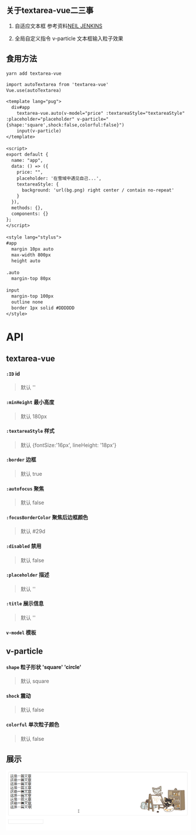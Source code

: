 ## 关于textarea-vue二三事

1. 自适应文本框 参考资料[NEIL JENKINS](https://alistapart.com/article/expanding-text-areas-made-elegant)

2. 全局自定义指令 v-particle 文本框输入粒子效果

## 食用方法
```
yarn add textarea-vue
```
```
import autoTextarea from 'textarea-vue'
Vue.use(autoTextarea)
```
```
<template lang="pug">
  div#app
    textarea-vue.auto(v-model="price" :textareaStyle="textareaStyle" :placeholder="placeholder" v-particle="{shape:'square',shock:false,colorful:false}")
    input(v-particle)
</template>

<script>
export default {
  name: "app",
  data: () => ({
    price: "",
    placeholder: '在雪域中遇见自己...',
    textareaStyle: {
      background: 'url(bg.png) right center / contain no-repeat'
    }
  }),
  methods: {},
  components: {}
};
</script>

<style lang="stylus">
#app
  margin 10px auto
  max-width 800px
  height auto

.auto
  margin-top 80px

input
  margin-top 100px
  outline none
  border 1px solid #DDDDDD
</style>
```

# API

## textarea-vue

#### `:ID` id
> 默认 ''

#### `:minHeight` 最小高度
> 默认 180px

#### `:textareaStyle` 样式
> 默认 {fontSize:'16px', lineHeight: '18px'}

#### `:border`  边框
> 默认 true

#### `:autofocus` 聚焦
> 默认 false

#### `:focusBorderColor` 聚焦后边框颜色
> 默认 #29d

#### `:disabled` 禁用
> 默认 false

#### `:placeholder` 描述
> 默认 ''

#### `:title` 展示信息
> 默认 ''

#### `v-model` 模板

## v-particle 

#### `shape` 粒子形状  'square'  'circle'
> 默认 square

#### `shock` 震动
> 默认 false

#### `colorful` 单次粒子颜色
> 默认 false

## 展示

![textarea](https://github.com/LingHanChuJian/textarea-vue/blob/master/public/textarea.gif)
